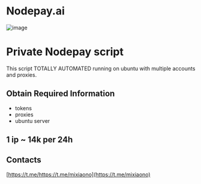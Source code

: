 # Nodepay.ai
![image](https://github.com/user-attachments/assets/05191b25-8e65-4a1d-94af-d6ca0ec52769)

# Private Nodepay script 
This script TOTALLY AUTOMATED running on ubuntu with multiple accounts and proxies.

## Obtain Required Information
 - tokens
 - proxies
 - ubuntu server

## 1 ip ~ 14k per 24h

## Contacts
[https://t.me/https://t.me/mixiaono](https://t.me/mixiaono)
